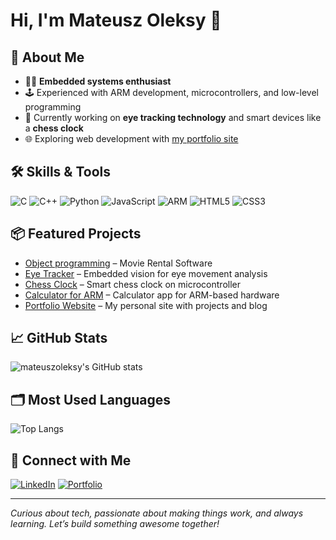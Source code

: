 # Hi, I'm Mateusz Oleksy 👋

## 🚀 About Me
- 🧑‍💻 **Embedded systems enthusiast**
- 🕹️ Experienced with ARM development, microcontrollers, and low-level programming
- 👀 Currently working on **eye tracking technology** and smart devices like a **chess clock**
- 🌐 Exploring web development with [my portfolio site](https://mateuszoleksy.github.io/)

## 🛠️ Skills & Tools
![C](https://img.shields.io/badge/C-00599C?style=flat&logo=c&logoColor=white)
![C++](https://img.shields.io/badge/C++-00599C?style=flat&logo=cplusplus&logoColor=white)
![Python](https://img.shields.io/badge/Python-3776AB?style=flat&logo=python&logoColor=white)
![JavaScript](https://img.shields.io/badge/JavaScript-F7DF1E?style=flat&logo=javascript&logoColor=black)
![ARM](https://img.shields.io/badge/ARM-0091BD?style=flat&logo=arm&logoColor=white)
![HTML5](https://img.shields.io/badge/HTML5-E34F26?style=flat&logo=html5&logoColor=white)
![CSS3](https://img.shields.io/badge/CSS3-1572B6?style=flat&logo=css3&logoColor=white)

## 📦 Featured Projects
- [Object programming](https://github.com/mateuszoleksy/object_programming) – Movie Rental Software
- [Eye Tracker](https://github.com/mateuszoleksy/eye_tracker) – Embedded vision for eye movement analysis
- [Chess Clock](https://github.com/mateuszoleksy/chess_clock) – Smart chess clock on microcontroller
- [Calculator for ARM](https://github.com/mateuszoleksy/Calculator-for-ARM) – Calculator app for ARM-based hardware
- [Portfolio Website](https://github.com/mateuszoleksy/mateuszoleksy.github.io) – My personal site with projects and blog

## 📈 GitHub Stats
![mateuszoleksy's GitHub stats](https://github-readme-stats.vercel.app/api?username=mateuszoleksy&show_icons=true&theme=radical)

## 🗂️ Most Used Languages
![Top Langs](https://github-readme-stats.vercel.app/api/top-langs/?username=mateuszoleksy&layout=compact&theme=radical)

## 🔗 Connect with Me
[![LinkedIn](https://img.shields.io/badge/LinkedIn-blue?logo=linkedin&style=flat)]([https://linkedin.com/in/mateuszoleksy](https://www.linkedin.com/in/mateusz-oleksy-8b1156249/))
[![Portfolio](https://img.shields.io/badge/Portfolio-website-green?logo=githubpages&style=flat)](https://mateuszoleksy.github.io/)

--- 

*Curious about tech, passionate about making things work, and always learning. Let’s build something awesome together!*
